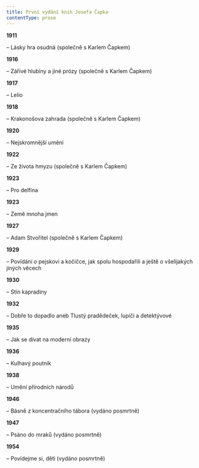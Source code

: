 ```yaml
---
title: První vydání knih Josefa Čapka
contentType: prose
---
```


<section>

**1911**

– Lásky hra osudná (společně s Karlem Čapkem)

**1916**

– Zářivé hlubiny a jiné prózy (společně s Karlem Čapkem)

**1917**

– Lelio

**1918**

– Krakonošova zahrada (společně s Karlem Čapkem)

**1920**

– Nejskromnější umění

**1922**

– Ze života hmyzu (společně s Karlem Čapkem)

**1923**

– Pro delfína

**1923**

– Země mnoha jmen

**1927**

– Adam Stvořitel (společně s Karlem Čapkem)

**1929**

– Povídání o pejskovi a kočičce, jak spolu hospodařili a ještě o všelijakých jiných věcech

**1930**

– Stín kapradiny

**1932**

– Dobře to dopadlo aneb Tlustý pradědeček, lupiči a detektývové

**1935**

– Jak se dívat na moderní obrazy

**1936**

– Kulhavý poutník

**1938**

– Umění přírodních národů

**1946**

– Básně z koncentračního tábora (vydáno posmrtně)

**1947**

– Psáno do mraků (vydáno posmrtně)

**1954**

– Povídejme si, děti (vydáno posmrtně)

</section>
